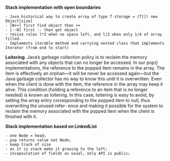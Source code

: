 **Stack implementation with open boundaries**

    - Java historical way to create array of type T storage = (T[]) new Object[size]
    - [N++] first find object then ++
    - [--N] first -- then get object
    - resize rules l*2 when no space left, and l/2 when only 1/4 of array filled.
    - Implements iterable method and carrying nested class that implements Iterator (from end to start)

**Loitering**. Java’s garbage collection policy is to reclaim the memory associated with any objects that can no longer be accessed. 
In our pop() implementations, the reference to the popped item remains in the array. 
The item is effectively an orphan—it will be never be accessed again—but the Java garbage collector has no way to know this until it is overwritten.
Even when the client is done with the item, the reference in the array may keep it alive. 
This condition (holding a reference to an item that is no longer needed) is known as loitering. 
In this case, loitering is easy to avoid, by setting the array entry corresponding to the popped item to null, 
thus overwriting the unused refer- ence and making it possible for the system to reclaim the memory associated with the popped item when the client is finished with it.

**Stack implementation based on LinkedList**

    - one Node = head;
    - pop returns value not Node;
    - keep track of size
    - as it is stack make it growing to the left;
    - incapsulation of fields as usual, only API is public;